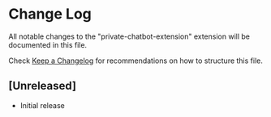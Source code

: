 # Change Log

All notable changes to the "private-chatbot-extension" extension will be documented in this file.

Check [Keep a Changelog](http://keepachangelog.com/) for recommendations on how to structure this file.

## [Unreleased]

- Initial release